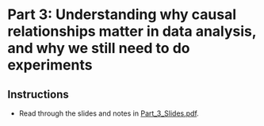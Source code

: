 # Part 3: Understanding why causal relationships matter in data analysis, and why we still need to do experiments

## Instructions
- Read through the slides and notes in [Part_3_Slides.pdf](Part_3_Slides.pdf).

